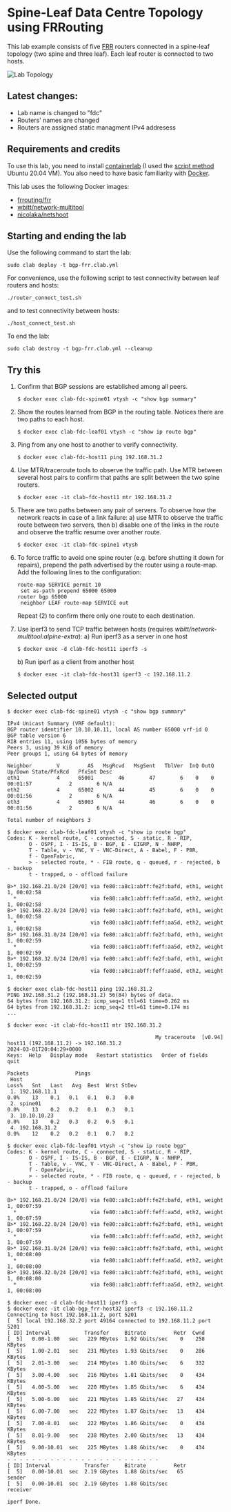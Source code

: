 # Spine-Leaf Data Centre Topology using FRRouting

This lab example consists of five [FRR](https://frrouting.org/) routers connected in a spine-leaf topology (two spine and three leaf). Each leaf router is connected to two hosts.


![Lab Topology](img/topology.png)

## Latest changes:

- Lab name is changed to "fdc"
- Routers' names are changed
- Routers are assigned static managment IPv4 addresess

## Requirements and credits

To use this lab, you need to install [containerlab](https://containerlab.srlinux.dev/) (I used the [script method](https://containerlab.srlinux.dev/install/#install-script) Ubuntu 20.04 VM). You also need to have basic familiarity with [Docker](https://www.docker.com/).

This lab uses the following Docker images:

- [frrouting/frr](https://hub.docker.com/r/frrouting/frr)
- [wbitt/network-multitool](https://hub.docker.com/r/wbitt/network-multitool)
- [nicolaka/netshoot](https://hub.docker.com/r/nicolaka/netshoot)


## Starting and ending the lab

Use the following command to start the lab:

```
sudo clab deploy -t bgp-frr.clab.yml
```

For convenience, use the following script to test connectivity between leaf routers and hosts:

```
./router_connect_test.sh
```

and to test connectivity between hosts:

```
./host_connect_test.sh
```

To end the lab:

```
sudo clab destroy -t bgp-frr.clab.yml --cleanup
```

## Try this

1. Confirm that BGP sessions are established among all peers.  

   ```
   $ docker exec clab-fdc-spine01 vtysh -c "show bgp summary"
   ```

2. Show the routes learned from BGP in the routing table. Notices there are two paths to each host.

   ```
   $ docker exec clab-fdc-leaf01 vtysh -c "show ip route bgp"
   ```

3. Ping from any one host to another to verify connectivity.

    ```
    $ docker exec clab-fdc-host11 ping 192.168.31.2
    ```

4. Use MTR/traceroute tools to observe the traffic path. Use MTR between several host pairs to confirm that paths are split between the two spine routers.

    ```
    $ docker exec -it clab-fdc-host11 mtr 192.168.31.2
    ```

5. There are two paths between any pair of servers. To observe how the network reacts in case of a link failure:
    a) use MTR to observe the traffic route between two servers, then
    b) disable one of the links in the route and observe the traffic resume over another route.

    ```
    $ docker exec -it clab-fdc-spine1 vtysh
    ```

6. To force traffic to avoid one spine router (e.g. before shutting it down for repairs), prepend the path advertised by the router using a route-map. Add the following lines to the configuration:

    ```
    route-map SERVICE permit 10
     set as-path prepend 65000 65000
    router bgp 65000
     neighbor LEAF route-map SERVICE out
    ```

    Repeat (2) to confirm there only one route to each destination.

7. Use iperf3 to send TCP traffic between hosts (requires *wbitt/network-multitool:alpine-extra*):
   a) Run iperf3 as a server in one host

   ```
   $ docker exec -d clab-fdc-host11 iperf3 -s
   ```

   b) Run iperf as a client from another host

   ```
   $ docker exec -it clab-fdc-host31 iperf3 -c 192.168.11.2
   ```

## Selected output

```
$ docker exec clab-fdc-spine01 vtysh -c "show bgp summary"

IPv4 Unicast Summary (VRF default):
BGP router identifier 10.10.10.11, local AS number 65000 vrf-id 0
BGP table version 6
RIB entries 11, using 1056 bytes of memory
Peers 3, using 39 KiB of memory
Peer groups 1, using 64 bytes of memory

Neighbor        V         AS   MsgRcvd   MsgSent   TblVer  InQ OutQ  Up/Down State/PfxRcd   PfxSnt Desc
eth1            4      65001        46        47        6    0    0 00:01:57            2        6 N/A
eth2            4      65002        44        45        6    0    0 00:01:56            2        6 N/A
eth3            4      65003        44        46        6    0    0 00:01:56            2        6 N/A

Total number of neighbors 3
```

```
$ docker exec clab-fdc-leaf01 vtysh -c "show ip route bgp"
Codes: K - kernel route, C - connected, S - static, R - RIP,
       O - OSPF, I - IS-IS, B - BGP, E - EIGRP, N - NHRP,
       T - Table, v - VNC, V - VNC-Direct, A - Babel, F - PBR,
       f - OpenFabric,
       > - selected route, * - FIB route, q - queued, r - rejected, b - backup
       t - trapped, o - offload failure

B>* 192.168.21.0/24 [20/0] via fe80::a8c1:abff:fe2f:bafd, eth1, weight 1, 00:02:58
  *                        via fe80::a8c1:abff:feff:aa5d, eth2, weight 1, 00:02:58
B>* 192.168.22.0/24 [20/0] via fe80::a8c1:abff:fe2f:bafd, eth1, weight 1, 00:02:58
  *                        via fe80::a8c1:abff:feff:aa5d, eth2, weight 1, 00:02:58
B>* 192.168.31.0/24 [20/0] via fe80::a8c1:abff:fe2f:bafd, eth1, weight 1, 00:02:59
  *                        via fe80::a8c1:abff:feff:aa5d, eth2, weight 1, 00:02:59
B>* 192.168.32.0/24 [20/0] via fe80::a8c1:abff:fe2f:bafd, eth1, weight 1, 00:02:59
  *                        via fe80::a8c1:abff:feff:aa5d, eth2, weight 1, 00:02:59
```

```
$ docker exec clab-fdc-host11 ping 192.168.31.2
PING 192.168.31.2 (192.168.31.2) 56(84) bytes of data.
64 bytes from 192.168.31.2: icmp_seq=1 ttl=61 time=0.262 ms
64 bytes from 192.168.31.2: icmp_seq=2 ttl=61 time=0.174 ms
...
```

```
$ docker exec -it clab-fdc-host11 mtr 192.168.31.2

                                                My traceroute  [v0.94]
host11 (192.168.11.2) -> 192.168.31.2                                                        2024-03-01T20:04:29+0000
Keys:  Help   Display mode   Restart statistics   Order of fields   quit
                                                                             Packets               Pings
 Host                                                                      Loss%   Snt   Last   Avg  Best  Wrst StDev
 1. 192.168.11.1                                                            0.0%    13    0.1   0.1   0.1   0.3   0.0
 2. spine01                                                                 0.0%    13    0.2   0.2   0.1   0.3   0.1
 3. 10.10.10.23                                                             0.0%    13    0.2   0.3   0.2   0.5   0.1
 4. 192.168.31.2                                                            0.0%    12    0.2   0.2   0.1   0.7   0.2
```


```
$ docker exec clab-fdc-leaf01 vtysh -c "show ip route bgp"
Codes: K - kernel route, C - connected, S - static, R - RIP,
       O - OSPF, I - IS-IS, B - BGP, E - EIGRP, N - NHRP,
       T - Table, v - VNC, V - VNC-Direct, A - Babel, F - PBR,
       f - OpenFabric,
       > - selected route, * - FIB route, q - queued, r - rejected, b - backup
       t - trapped, o - offload failure

B>* 192.168.21.0/24 [20/0] via fe80::a8c1:abff:fe2f:bafd, eth1, weight 1, 00:07:59
  *                        via fe80::a8c1:abff:feff:aa5d, eth2, weight 1, 00:07:59
B>* 192.168.22.0/24 [20/0] via fe80::a8c1:abff:fe2f:bafd, eth1, weight 1, 00:07:59
  *                        via fe80::a8c1:abff:feff:aa5d, eth2, weight 1, 00:07:59
B>* 192.168.31.0/24 [20/0] via fe80::a8c1:abff:fe2f:bafd, eth1, weight 1, 00:08:00
  *                        via fe80::a8c1:abff:feff:aa5d, eth2, weight 1, 00:08:00
B>* 192.168.32.0/24 [20/0] via fe80::a8c1:abff:fe2f:bafd, eth1, weight 1, 00:08:00
  *                        via fe80::a8c1:abff:feff:aa5d, eth2, weight 1, 00:08:00
```

```
$ docker exec -d clab-fdc-host11 iperf3 -s
$ docker exec -it clab-bgp_frr-host32 iperf3 -c 192.168.11.2
Connecting to host 192.168.11.2, port 5201
[  5] local 192.168.32.2 port 49164 connected to 192.168.11.2 port 5201
[ ID] Interval           Transfer     Bitrate         Retr  Cwnd
[  5]   0.00-1.00   sec   229 MBytes  1.92 Gbits/sec    0    258 KBytes
[  5]   1.00-2.01   sec   231 MBytes  1.93 Gbits/sec    0    286 KBytes
[  5]   2.01-3.00   sec   214 MBytes  1.80 Gbits/sec    6    332 KBytes
[  5]   3.00-4.00   sec   216 MBytes  1.81 Gbits/sec    0    434 KBytes
[  5]   4.00-5.00   sec   220 MBytes  1.85 Gbits/sec    6    434 KBytes
[  5]   5.00-6.00   sec   221 MBytes  1.85 Gbits/sec   27    434 KBytes
[  5]   6.00-7.00   sec   222 MBytes  1.87 Gbits/sec   13    434 KBytes
[  5]   7.00-8.01   sec   222 MBytes  1.86 Gbits/sec    0    434 KBytes
[  5]   8.01-9.00   sec   238 MBytes  2.00 Gbits/sec   13    434 KBytes
[  5]   9.00-10.01  sec   225 MBytes  1.88 Gbits/sec    0    434 KBytes
- - - - - - - - - - - - - - - - - - - - - - - - -
[ ID] Interval           Transfer     Bitrate         Retr
[  5]   0.00-10.01  sec  2.19 GBytes  1.88 Gbits/sec   65             sender
[  5]   0.00-10.01  sec  2.19 GBytes  1.88 Gbits/sec                  receiver

iperf Done.
```
